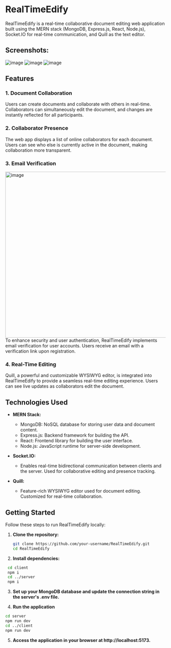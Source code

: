 # RealTimeEdify

RealTimeEdify is a real-time collaborative document editing web application built using the MERN stack (MongoDB, Express.js, React, Node.js), Socket.IO for real-time communication, and Quill as the text editor.

## Screenshots:
![image](https://github.com/Slacky300/REAL_TIME_DOCUMENT_COLLAB/assets/98531038/ccc71196-ef17-4e6b-a009-6890ccf29801)
![image](https://github.com/Slacky300/REAL_TIME_DOCUMENT_COLLAB/assets/98531038/8ed42342-12ac-484c-9de8-a5e4497f565c)
![image](https://github.com/Slacky300/REAL_TIME_DOCUMENT_COLLAB/assets/98531038/f6b69a9b-7e5f-4211-87f6-016e766ab8ec)


## Features

### 1. Document Collaboration

Users can create documents and collaborate with others in real-time. Collaborators can simultaneously edit the document, and changes are instantly reflected for all participants.

### 2. Collaborator Presence

The web app displays a list of online collaborators for each document. Users can see who else is currently active in the document, making collaboration more transparent.

### 3. Email Verification
<img width="521" alt="image" src="https://github.com/Slacky300/REAL_TIME_EDIFY/assets/98531038/1ecad94d-eb4b-408c-9b84-9434a9994461">
To enhance security and user authentication, RealTimeEdify implements email verification for user accounts. Users receive an email with a verification link upon registration.

### 4. Real-Time Editing

Quill, a powerful and customizable WYSIWYG editor, is integrated into RealTimeEdify to provide a seamless real-time editing experience. Users can see live updates as collaborators edit the document.

## Technologies Used

- **MERN Stack:**
  - MongoDB: NoSQL database for storing user data and document content.
  - Express.js: Backend framework for building the API.
  - React: Frontend library for building the user interface.
  - Node.js: JavaScript runtime for server-side development.

- **Socket.IO:**
  - Enables real-time bidirectional communication between clients and the server. Used for collaborative editing and presence tracking.

- **Quill:**
  - Feature-rich WYSIWYG editor used for document editing. Customized for real-time collaboration.

## Getting Started

Follow these steps to run RealTimeEdify locally:

1. **Clone the repository:**

   ```bash
   git clone https://github.com/your-username/RealTimeEdify.git
   cd RealTimeEdify
   ```
2. **Install dependencies:**

  ```bash
   cd client
   npm i
   cd ../server
   npm i
  ```
3. **Set up your MongoDB database and update the connection string in the server's .env file.**

4. **Run the application**
  ```bash
  cd server
  npm run dev
  cd ../client
  npm run dev
  ```

5. **Access the application in your browser at http://localhost:5173.**
